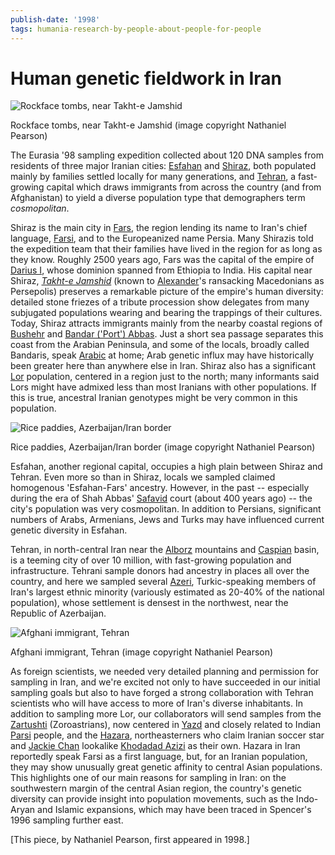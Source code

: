 ```yaml
---
publish-date: '1998'
tags: humania-research-by-people-about-people-for-people
---
```


# Human genetic fieldwork in Iran

![Rockface tombs, near Takht-e Jamshid](/wp-content/uploads/2009/12/2a1.jpg "2a1")

Rockface tombs, near Takht-e Jamshid (image copyright Nathaniel Pearson)

The Eurasia '98 sampling expedition collected about 120 DNA samples from residents of three major Iranian cities: [Esfahan](http://en.wikipedia.org/wiki/esfahan) and [Shiraz](en.wikipedia.org/wiki/shiraz), both populated mainly by families settled locally for many generations, and [Tehran](http://wikipedia.org/tehran), a fast-growing capital which draws immigrants from across the country (and from Afghanistan) to yield a diverse population type that demographers term _cosmopolitan_.

Shiraz is the main city in [Fars](http://en.wikipedia.org/wiki/Fars_Province), the region lending its name to Iran's chief language, [Farsi](http://en.wikipedia.org/wiki/Farsi), and to the Europeanized name Persia. Many Shirazis told the expedition team that their families have lived in the region for as long as they know. Roughly 2500 years ago, Fars was the capital of the empire of [Darius I](http://en.wikipedia.org/wiki/Darius_I), whose dominion spanned from Ethiopia to India. His capital near Shiraz, [_Takht-e Jamshid_](http://en.wikipedia.org/wiki/Persepolis) (known to [Alexander](http://en.wikipedia.org/wiki/Alexander_the_great)'s ransacking Macedonians as Persepolis) preserves a remarkable picture of the empire's human diversity: detailed stone friezes of a tribute procession show delegates from many subjugated populations wearing and bearing the trappings of their cultures. Today, Shiraz attracts immigrants mainly from the nearby coastal regions of [Bushehr](http://en.wikipedia.org/wiki/Bushehr) and [Bandar ('Port') Abbas](http://en.wikipedia.org/wiki/Bandar_Abbas). Just a short sea passage separates this coast from the Arabian Peninsula, and some of the locals, broadly called Bandaris, speak [Arabic](http://en.wikipedia.org/wiki/arabic) at home; Arab genetic influx may have historically been greater here than anywhere else in Iran. Shiraz also has a significant [Lor](http://en.wikipedia.org/wiki/Lor_people) population, centered in a region just to the north; many informants said Lors might have admixed less than most Iranians with other populations. If this is true, ancestral Iranian genotypes might be very common in this population.

![Rice paddies, Azerbaijan/Iran border](/wp-content/uploads/2009/12/rice-1024x564.jpg "rice")

Rice paddies, Azerbaijan/Iran border (image copyright Nathaniel Pearson)

Esfahan, another regional capital, occupies a high plain between Shiraz and Tehran. Even more so than in Shiraz, locals we sampled claimed homogenous 'Esfahan-Fars' ancestry. However, in the past -- especially during the era of Shah Abbas' [Safavid](http://en.wikipedia.org/wiki/Safavid) court (about 400 years ago) -- the city's population was very cosmopolitan. In addition to Persians, significant numbers of Arabs, Armenians, Jews and Turks may have influenced current genetic diversity in Esfahan.

Tehran, in north-central Iran near the [Alborz](http://en.wikipedia.org/wiki/Alborz_Mountains) mountains and [Caspian](http://en.wikipedia.org/wiki/Caspian_Sea) basin, is a teeming city of over 10 million, with fast-growing population and infrastructure. Tehrani sample donors had ancestry in places all over the country, and here we sampled several [Azeri](http://en.wikipedia.org/wiki/Iranian_Azarbaijan), Turkic-speaking members of Iran's largest ethnic minority (variously estimated as 20-40% of the national population), whose settlement is densest in the northwest, near the Republic of Azerbaijan.

![Afghani immigrant, Tehran](/wp-content/uploads/2009/12/afghani1.jpg "afghani1")

Afghani immigrant, Tehran (image copyright Nathaniel Pearson)

As foreign scientists, we needed very detailed planning and permission for sampling in Iran, and we're excited not only to have succeeded in our initial sampling goals but also to have forged a strong collaboration with Tehran scientists who will have access to more of Iran's diverse inhabitants. In addition to sampling more Lor, our collaborators will send samples from the [Zartushti](http://en.wikipedia.org/wiki/Zoroastrians_in_Iran) (Zoroastrians), now centered in [Yazd](http://en.wikipedia.org/wiki/Yazd) and closely related to Indian [Parsi](http://en.wikipedia.org/wiki/Parsee) people, and the [Hazara](http://en.wikipedia.org/wiki/Hazara_people), northeasterners who claim Iranian soccer star and [Jackie Chan](http://www.imdb.com/name/nm0000329/) lookalike [Khodadad Azizi](http://en.wikipedia.org/wiki/Khodadad_Azizi) as their own. Hazara in Iran reportedly speak Farsi as a first language, but, for an Iranian population, they may show unusually great genetic affinity to central Asian populations. This highlights one of our main reasons for sampling in Iran: on the southwestern margin of the central Asian region, the country's genetic diversity can provide insight into population movements, such as the Indo-Aryan and Islamic expansions, which may have been traced in Spencer's 1996 sampling further east.

[This piece, by Nathaniel Pearson, first appeared in 1998.]

